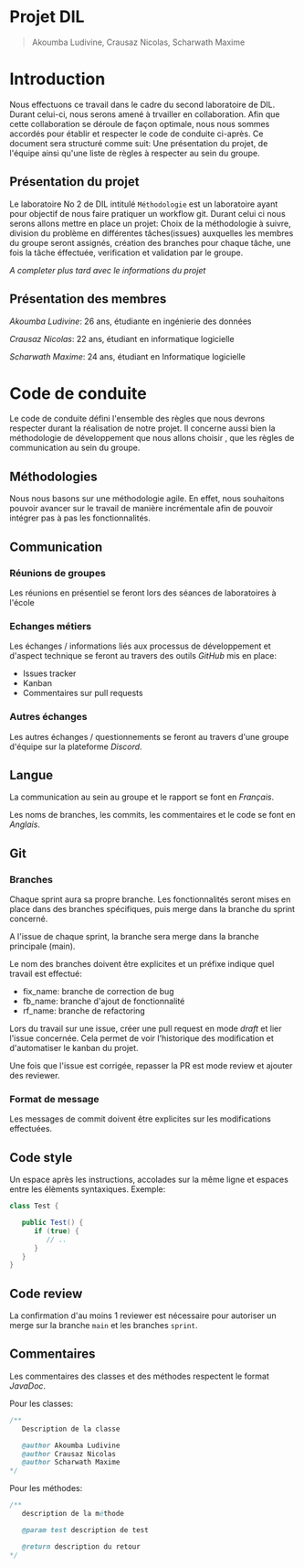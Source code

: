 # Projet DIL

> Akoumba Ludivine, Crausaz Nicolas, Scharwath Maxime

# Introduction

Nous effectuons ce travail dans le cadre du second laboratoire de DIL. Durant celui-ci, nous serons amené à trvailler en collaboration. Afin que cette collaboration se déroule de façon optimale, nous nous sommes accordés pour établir et respecter le code de conduite ci-après. Ce document sera structuré comme suit: Une présentation du projet, de l'équipe ainsi qu'une liste de règles à respecter au sein du groupe.


## Présentation du projet

Le laboratoire No 2 de DIL intitulé `Méthodologie` est un laboratoire ayant pour objectif de nous faire pratiquer un workflow git. Durant celui ci nous serons allons mettre en place un projet: Choix de la méthodologie à suivre, division du problème en différentes tâches(issues) auxquelles les membres du groupe seront assignés, création des branches pour chaque tâche, une fois la tâche éffectuée, verification et validation par le groupe. 

_A completer plus tard avec le informations du projet_


## Présentation des membres

_Akoumba Ludivine_: 26 ans, étudiante en ingénierie des données  

_Crausaz Nicolas_:  22 ans, étudiant en informatique logicielle  

_Scharwath Maxime_: 24 ans, étudiant en Informatique logicielle  

# Code de conduite

Le code de conduite défini l'ensemble des règles que nous devrons respecter durant la réalisation de notre projet. Il concerne aussi bien la méthodologie de développement que nous allons choisir , que les règles de communication au sein du groupe.

## Méthodologies

Nous nous basons sur une méthodologie agile. En effet, nous souhaitons pouvoir avancer sur le travail de manière incrémentale afin de pouvoir intégrer pas à pas les fonctionnalités.

## Communication

### Réunions de groupes

Les réunions en présentiel se feront lors des séances de laboratoires à l'école

### Echanges métiers

Les échanges / informations liés aux processus de développement et d'aspect technique se feront au travers des outils *GitHub* mis en place:

- Issues tracker
- Kanban
- Commentaires sur pull requests

### Autres échanges

Les autres échanges / questionnements se feront au travers d'une groupe d'équipe sur la plateforme *Discord*.

## Langue

La communication au sein au groupe et le rapport se font en *Français*.

Les noms de branches, les commits, les commentaires et le code se font en *Anglais*.

## Git

### Branches

Chaque sprint aura sa propre branche. Les fonctionnalités seront mises en place dans des branches spécifiques, puis merge dans la branche du sprint concerné.

A l'issue de chaque sprint, la branche sera merge dans la branche principale (main).

Le nom des branches doivent être explicites et un préfixe indique quel travail est effectué:

- fix_name: branche de correction de bug
- fb_name: branche d'ajout de fonctionnalité
- rf_name: branche de refactoring

Lors du travail sur une issue, créer une pull request en mode *draft* et lier l'issue concernée. Cela permet de voir l'historique des modification et d'automatiser le kanban du projet.

Une fois que l'issue est corrigée, repasser la PR est mode review et ajouter des reviewer.

### Format de message

Les messages de commit doivent être explicites sur les modifications effectuées.

## Code style

Un espace après les instructions, accolades sur la même ligne et espaces entre les élèments syntaxiques. Exemple:

```Java
class Test {

   public Test() {
      if (true) {
         // ..
      }
   }
}

```

## Code review

La confirmation d'au moins 1 reviewer est nécessaire pour autoriser un merge sur la branche `main` et les branches `sprint`.

## Commentaires

Les commentaires des classes et des méthodes respectent le format *JavaDoc*.

Pour les classes:
```Java
/**
   Description de la classe

   @author Akoumba Ludivine
   @author Crausaz Nicolas
   @author Scharwath Maxime
*/
```

Pour les méthodes:
```Java
/**
   description de la méthode

   @param test description de test

   @return description du retour
*/
```

